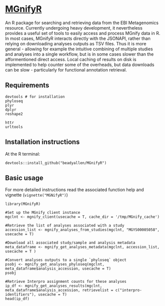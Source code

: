 # [MGnifyR](https://github.com/beadyallen/MGnifyR)

An R package for searching and retrieving data from the EBI Metagenomics resource. Currently undergoing heavy development, it nevertheless provides a useful set of tools to easily access and process MGnify data in R. In most cases, MGnifyR interacts directly with the JSONAPI, rather than relying on downloading analyses outputs as TSV files. Thus it is more general - allowing for example the intuitive combining of multiple studies and analyses into a single workflow, but is in some cases slower than the afformentioned direct access. Local caching of results on disk is implemented to help counter some of the overheads, but data downloads can be slow - particularly for functional annotation retrieval. 

## Requirements

```
devtools # for installation
phyloseq
plyr
dplyr
reshape2

httr
urltools
```

## Installation instructions
At the R terminal:
```
devtools::install_github("beadyallen/MGnifyR")
```


## Basic usage
For more detailed instructions read the associated function help and vignette (`vignette("MGNifyR")`)

```
library(MGnifyR)

#Set up the MGnify client instance
mgclnt <- mgnify_client(usecache = T, cache_dir = '/tmp/MGnify_cache')

#Retrieve the list of analyses associated with a study
accession_list <- mgnify_analyses_from_studies(mgclnt, "MGYS00005058", usecache = T)

#Download all associated study/sample and analysis metadata
meta_dataframe <- mgnify_get_analyses_metadata(mgclnt, accession_list, usecache = T )

#Convert analyses outputs to a single `phyloseq` object
psobj <- mgnify_get_analyses_phyloseq(mgclnt, meta_dataframe$analysis_accession, usecache = T)
psobj

#Retrieve Interpro assignment counts for these analyses
ip_df <- mgnify_get_analyses_results(mgclnt, meta_dataframe$analysis_accession, retrievelist = c("interpro-identifiers"), usecache = T)
head(ip_df)
```


